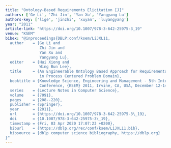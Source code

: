 ```yaml
---
title: "Ontology-Based Requirements Elicitation [J]"
authors: ['Ge Li', 'Zhi Jin', 'Yan Xu', 'Yangyang Lu']
authors-key: ['lige', 'jinzhi', 'xuyan', 'luyangyang']
year: "2011"
article-link: "https://doi.org/10.1007/978-3-642-25975-3_19"
venue: "KSEM"
bibex: "@inproceedings{DBLP:conf/ksem/LiJXL11,
  author    = {Ge Li and
               Zhi Jin and
               Yan Xu and
               Yangyang Lu},
  editor    = {Hui Xiong and
               Wing Bun Lee},
  title     = {An Engineerable Ontology Based Approach for Requirements Elicitation
               in Process Centered Problem Domain},
  booktitle = {Knowledge Science, Engineering and Management - 5th International
               Conference, {KSEM} 2011, Irvine, CA, USA, December 12-14, 2011. Proceedings},
  series    = {Lecture Notes in Computer Science},
  volume    = {7091},
  pages     = {208--220},
  publisher = {Springer},
  year      = {2011},
  url       = {https://doi.org/10.1007/978-3-642-25975-3\_19},
  doi       = {10.1007/978-3-642-25975-3\_19},
  timestamp = {Fri, 03 Apr 2020 17:07:23 +0200},
  biburl    = {https://dblp.org/rec/conf/ksem/LiJXL11.bib},
  bibsource = {dblp computer science bibliography, https://dblp.org}
}"
---
```

